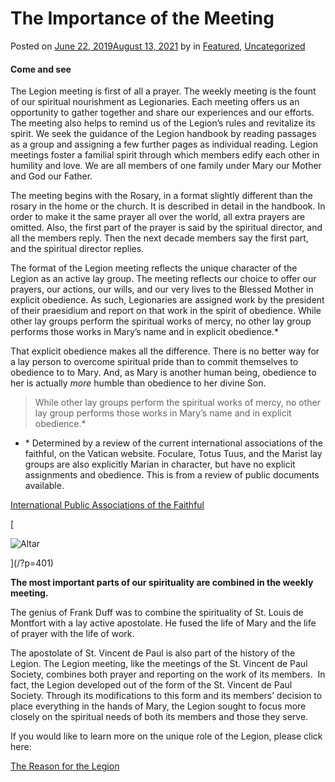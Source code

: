 # The Importance of the Meeting

Posted on [June 22, 2019August 13, 2021](https://thelegionofmaryri.wordpress.com/2019/06/22/the-importance-of-the-meeting/) by [](https://thelegionofmaryri.wordpress.com/author/) in [Featured](https://thelegionofmaryri.wordpress.com/category/featured-es/), [Uncategorized](https://thelegionofmaryri.wordpress.com/category/uncategorized/)

#### Come and see

The Legion meeting is first of all a prayer. The weekly meeting is the fount of our spiritual nourishment as Legionaries. Each meeting offers us an opportunity to gather together and share our experiences and our efforts. The meeting also helps to remind us of the Legion’s rules and revitalize its spirit. We seek the guidance of the Legion handbook by reading passages as a group and assigning a few further pages as individual reading. Legion meetings foster a familial spirit through which members edify each other in humility and love. We are all members of one family under Mary our Mother and God our Father.

The meeting begins with the Rosary, in a format slightly different than the rosary in the home or the church. It is described in detail in the handbook. In order to make it the same prayer all over the world, all extra prayers are omitted. Also, the first part of the prayer is said by the spiritual director, and all the members reply. Then the next decade members say the first part, and the spiritual director replies.

The format of the Legion meeting reflects the unique character of the Legion as an active lay group. The meeting reflects our choice to offer our prayers, our actions, our wills, and our very lives to the Blessed Mother in explicit obedience. As such, Legionaries are assigned work by the president of their praesidium and report on that work in the spirit of obedience. While other lay groups perform the spiritual works of mercy, no other lay group performs those works in Mary’s name and in explicit obedience.\*

That explicit obedience makes all the difference. There is no better way for a lay person to overcome spiritual pride than to commit themselves to obedience to to Mary. And, as Mary is another human being, obedience to her is actually _more_ humble than obedience to her divine Son.

> While other lay groups perform the spiritual works of mercy, no other lay group performs those works in Mary’s name and in explicit obedience.\*

*   \* Determined by a review of the current international associations of the faithful, on the Vatican website. Foculare, Totus Tuus, and the Marist lay groups are also explicitly Marian in character, but have no explicit assignments and obedience. This is from a review of public documents available.

[International Public Associations of the Faithful](http://www.vatican.va/roman_curia/pontifical_councils/laity/documents/rc_pc_laity_doc_20051114_associazioni_en.html#IMMACULATE%20HEART%20OF%20MARY,%20MOTHER%20OF%20MERCY%20ASSOCIATION%20or%20TUUS%20TOTUS)

[

![Altar](https://thelegionofmaryri.wordpress.com/wp-content/uploads/2023/06/7f10b-altar_legionario.jpg)

](/?p=401)

**The most important parts of our spirituality are combined in the weekly meeting.**

The genius of Frank Duff was to combine the spirituality of St. Louis de Montfort with a lay active apostolate. He fused the life of Mary and the life of prayer with the life of work. 

The apostolate of St. Vincent de Paul is also part of the history of the Legion. The Legion meeting, like the meetings of the St. Vincent de Paul Society, combines both prayer and reporting on the work of its members.  In fact, the Legion developed out of the form of the St. Vincent de Paul Society. Through its modifications to this form and its members’ decision to place everything in the hands of Mary, the Legion sought to focus more closely on the spiritual needs of both its members and those they serve.

If you would like to learn more on the unique role of the Legion, please click here:

[The Reason for the Legion](/?p=2569)
